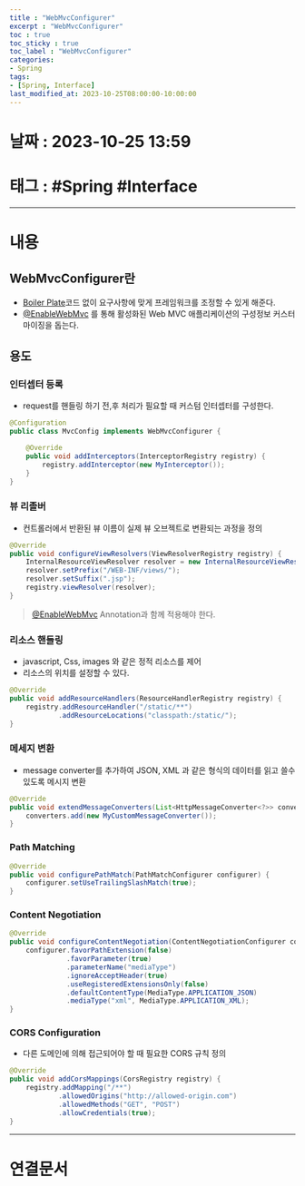 ```yaml
---
title : "WebMvcConfigurer"
excerpt : "WebMvcConfigurer"
toc : true
toc_sticky : true
toc_label : "WebMvcConfigurer"
categories:
- Spring
tags:
- [Spring, Interface]
last_modified_at: 2023-10-25T08:00:00-10:00:00
---
```


# 날짜 : 2023-10-25 13:59

# 태그 : #Spring #Interface
---

# 내용

## WebMvcConfigurer란
- [Boiler Plate](../../cleancode/CleanCode-Boiler-Plate)코드 없이 요구사항에 맞게 프레임워크를 조정할 수 있게 해준다.
- [@EnableWebMvc](../../annotation/Annotation-@EnableWebMvc) 를 통해 활성화된 Web MVC 애플리케이션의 구성정보 커스터마이징을 돕는다.

## 용도

### 인터셉터 등록
- request를 핸들링 하기 전,후 처리가 필요할 때 커스텀 인터셉터를 구성한다.

```java
@Configuration
public class MvcConfig implements WebMvcConfigurer {

    @Override
    public void addInterceptors(InterceptorRegistry registry) {
        registry.addInterceptor(new MyInterceptor());
    }
}
```

### 뷰 리졸버
- 컨트롤러에서 반환된 뷰 이름이 실제 뷰 오브젝트로 변환되는 과정을 정의

```java
@Override
public void configureViewResolvers(ViewResolverRegistry registry) {
    InternalResourceViewResolver resolver = new InternalResourceViewResolver();
    resolver.setPrefix("/WEB-INF/views/");
    resolver.setSuffix(".jsp");
    registry.viewResolver(resolver);
}
```

> [@EnableWebMvc](../../annotation/Annotation-@EnableWebMvc) Annotation과 함께 적용해야 한다.

### 리소스 핸들링
- javascript, Css, images 와 같은 정적 리소스를 제어
- 리소스의 위치를 설정할 수 있다.

```java
@Override
public void addResourceHandlers(ResourceHandlerRegistry registry) {
    registry.addResourceHandler("/static/**")
            .addResourceLocations("classpath:/static/");
}
```

### 메세지 변환
- message converter를 추가하여 JSON, XML 과 같은 형식의 데이터를 읽고 쓸수 있도록 메시지 변환

```java
@Override
public void extendMessageConverters(List<HttpMessageConverter<?>> converters) {
    converters.add(new MyCustomMessageConverter());
}
```

### Path Matching 

```java
@Override
public void configurePathMatch(PathMatchConfigurer configurer) {
    configurer.setUseTrailingSlashMatch(true);
}
```

### Content Negotiation

```java
@Override
public void configureContentNegotiation(ContentNegotiationConfigurer configurer) {
    configurer.favorPathExtension(false)
              .favorParameter(true)
              .parameterName("mediaType")
              .ignoreAcceptHeader(true)
              .useRegisteredExtensionsOnly(false)
              .defaultContentType(MediaType.APPLICATION_JSON)
              .mediaType("xml", MediaType.APPLICATION_XML);
}
```

### CORS Configuration
- 다른 도메인에 의해 접근되어야 할 때 필요한 CORS 규칙 정의

```java
@Override
public void addCorsMappings(CorsRegistry registry) {
    registry.addMapping("/**")
            .allowedOrigins("http://allowed-origin.com")
            .allowedMethods("GET", "POST")
            .allowCredentials(true);
}
```

---

# 연결문서
